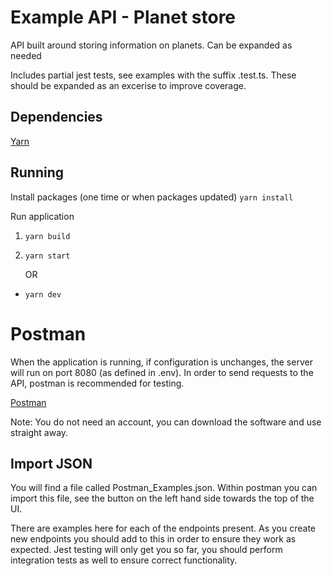 # Example API - Planet store

API built around storing information on planets. Can be expanded as needed

Includes partial jest tests, see examples with the suffix .test.ts. These should be expanded as an excerise to improve coverage.

## Dependencies

[Yarn](https://classic.yarnpkg.com/lang/en/docs/install/#mac-stable)

## Running

Install packages (one time or when packages updated)
`yarn install`

Run application

1. `yarn build`
2. `yarn start`

   OR

- `yarn dev`

# Postman

When the application is running, if configuration is unchanges, the server will run on port 8080 (as defined in .env). In order to send requests to the API, postman is recommended for testing.

[Postman](https://www.postman.com/)

Note: You do not need an account, you can download the software and use straight away.

## Import JSON

You will find a file called Postman_Examples.json. Within postman you can import this file, see the button on the left hand side towards the top of the UI.

There are examples here for each of the endpoints present. As you create new endpoints you should add to this in order to ensure they work as expected. Jest testing will only get you so far, you should perform integration tests as well to ensure correct functionality.
